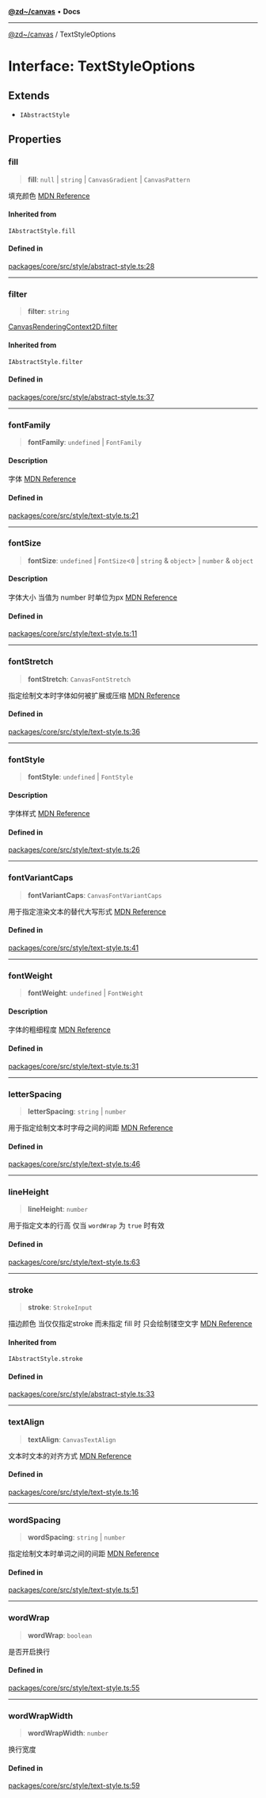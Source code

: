 [**@zd~/canvas**](../README.md) • **Docs**

***

[@zd~/canvas](../README.md) / TextStyleOptions

# Interface: TextStyleOptions

## Extends

- `IAbstractStyle`

## Properties

### fill

> **fill**: `null` \| `string` \| `CanvasGradient` \| `CanvasPattern`

填充颜色
[MDN Reference](https://developer.mozilla.org/docs/Web/API/CanvasRenderingContext2D/fillStyle)

#### Inherited from

`IAbstractStyle.fill`

#### Defined in

[packages/core/src/style/abstract-style.ts:28](https://github.com/zhuddan/canvas/blob/4e0594a0d45f272f1c29554e1059a5920cb977c7/packages/core/src/style/abstract-style.ts#L28)

***

### filter

> **filter**: `string`

[CanvasRenderingContext2D.filter](https://developer.mozilla.org/docs/Web/API/CanvasRenderingContext2D/filter)

#### Inherited from

`IAbstractStyle.filter`

#### Defined in

[packages/core/src/style/abstract-style.ts:37](https://github.com/zhuddan/canvas/blob/4e0594a0d45f272f1c29554e1059a5920cb977c7/packages/core/src/style/abstract-style.ts#L37)

***

### fontFamily

> **fontFamily**: `undefined` \| `FontFamily`

#### Description

字体
[MDN Reference](https://developer.mozilla.org/zh-CN/docs/Web/CSS/font-family)

#### Defined in

[packages/core/src/style/text-style.ts:21](https://github.com/zhuddan/canvas/blob/4e0594a0d45f272f1c29554e1059a5920cb977c7/packages/core/src/style/text-style.ts#L21)

***

### fontSize

> **fontSize**: `undefined` \| `FontSize`\<`0` \| `string` & `object`\> \| `number` & `object`

#### Description

字体大小 当值为 number 时单位为px
[MDN Reference](https://developer.mozilla.org/zh-CN/docs/Web/CSS/font-size)

#### Defined in

[packages/core/src/style/text-style.ts:11](https://github.com/zhuddan/canvas/blob/4e0594a0d45f272f1c29554e1059a5920cb977c7/packages/core/src/style/text-style.ts#L11)

***

### fontStretch

> **fontStretch**: `CanvasFontStretch`

指定绘制文本时字体如何被扩展或压缩
[MDN Reference](https://developer.mozilla.org/zh-CN/docs/Web/API/CanvasRenderingContext2D/fontStretch)

#### Defined in

[packages/core/src/style/text-style.ts:36](https://github.com/zhuddan/canvas/blob/4e0594a0d45f272f1c29554e1059a5920cb977c7/packages/core/src/style/text-style.ts#L36)

***

### fontStyle

> **fontStyle**: `undefined` \| `FontStyle`

#### Description

字体样式
[MDN Reference](https://developer.mozilla.org/zh-CN/docs/Web/CSS/font-style)

#### Defined in

[packages/core/src/style/text-style.ts:26](https://github.com/zhuddan/canvas/blob/4e0594a0d45f272f1c29554e1059a5920cb977c7/packages/core/src/style/text-style.ts#L26)

***

### fontVariantCaps

> **fontVariantCaps**: `CanvasFontVariantCaps`

用于指定渲染文本的替代大写形式
[MDN Reference](https://developer.mozilla.org/zh-CN/docs/Web/API/CanvasRenderingContext2D/fontVariantCaps)

#### Defined in

[packages/core/src/style/text-style.ts:41](https://github.com/zhuddan/canvas/blob/4e0594a0d45f272f1c29554e1059a5920cb977c7/packages/core/src/style/text-style.ts#L41)

***

### fontWeight

> **fontWeight**: `undefined` \| `FontWeight`

#### Description

字体的粗细程度
[MDN Reference](https://developer.mozilla.org/zh-CN/docs/Web/CSS/font-weight)

#### Defined in

[packages/core/src/style/text-style.ts:31](https://github.com/zhuddan/canvas/blob/4e0594a0d45f272f1c29554e1059a5920cb977c7/packages/core/src/style/text-style.ts#L31)

***

### letterSpacing

> **letterSpacing**: `string` \| `number`

用于指定绘制文本时字母之间的间距
[MDN Reference](https://developer.mozilla.org/zh-CN/docs/Web/API/CanvasRenderingContext2D/letterSpacing)

#### Defined in

[packages/core/src/style/text-style.ts:46](https://github.com/zhuddan/canvas/blob/4e0594a0d45f272f1c29554e1059a5920cb977c7/packages/core/src/style/text-style.ts#L46)

***

### lineHeight

> **lineHeight**: `number`

用于指定文本的行高 仅当 `wordWrap` 为 `true` 时有效

#### Defined in

[packages/core/src/style/text-style.ts:63](https://github.com/zhuddan/canvas/blob/4e0594a0d45f272f1c29554e1059a5920cb977c7/packages/core/src/style/text-style.ts#L63)

***

### stroke

> **stroke**: `StrokeInput`

描边颜色 当仅仅指定stroke 而未指定 fill 时 只会绘制镂空文字
[MDN Reference](https://developer.mozilla.org/docs/Web/API/CanvasRenderingContext2D/strokeStyle)

#### Inherited from

`IAbstractStyle.stroke`

#### Defined in

[packages/core/src/style/abstract-style.ts:33](https://github.com/zhuddan/canvas/blob/4e0594a0d45f272f1c29554e1059a5920cb977c7/packages/core/src/style/abstract-style.ts#L33)

***

### textAlign

> **textAlign**: `CanvasTextAlign`

文本时文本的对齐方式
[MDN Reference](https://developer.mozilla.org/zh-CN/docs/Web/API/CanvasRenderingContext2D/textAlign)

#### Defined in

[packages/core/src/style/text-style.ts:16](https://github.com/zhuddan/canvas/blob/4e0594a0d45f272f1c29554e1059a5920cb977c7/packages/core/src/style/text-style.ts#L16)

***

### wordSpacing

> **wordSpacing**: `string` \| `number`

指定绘制文本时单词之间的间距
[MDN Reference](https://developer.mozilla.org/zh-CN/docs/Web/API/CanvasRenderingContext2D/wordSpacing)

#### Defined in

[packages/core/src/style/text-style.ts:51](https://github.com/zhuddan/canvas/blob/4e0594a0d45f272f1c29554e1059a5920cb977c7/packages/core/src/style/text-style.ts#L51)

***

### wordWrap

> **wordWrap**: `boolean`

是否开启换行

#### Defined in

[packages/core/src/style/text-style.ts:55](https://github.com/zhuddan/canvas/blob/4e0594a0d45f272f1c29554e1059a5920cb977c7/packages/core/src/style/text-style.ts#L55)

***

### wordWrapWidth

> **wordWrapWidth**: `number`

换行宽度

#### Defined in

[packages/core/src/style/text-style.ts:59](https://github.com/zhuddan/canvas/blob/4e0594a0d45f272f1c29554e1059a5920cb977c7/packages/core/src/style/text-style.ts#L59)
